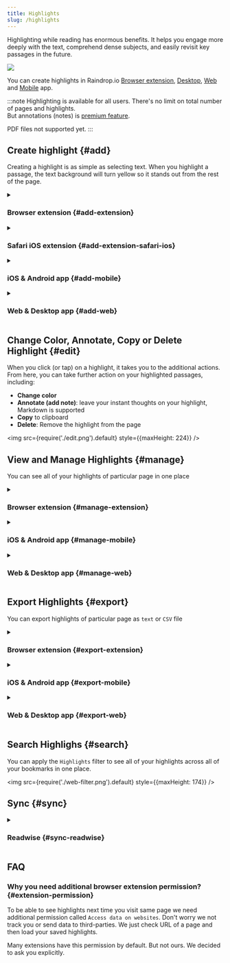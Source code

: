 ```yaml
---
title: Highlights
slug: /highlights
---
```


Highlighting while reading has enormous benefits.
It helps you engage more deeply with the text, comprehend dense subjects, and easily revisit key passages in the future.

![](intro.png)

You can create highlights in Raindrop.io [Browser extension](../../getting-started/install-extension/index.md), [Desktop](https://raindrop.io/download), [Web](https://app.raindrop.io) and [Mobile](https://raindrop.io/download) app.

:::note
Highlighting is available for all users. There's no limit on total number of pages and highlights.  
But annotations (notes) is [premium feature](../../billing/premium-features.md).

PDF files not supported yet.
:::




## Create highlight {#add}
Creating a highlight is as simple as selecting text.
When you highlight a passage, the text background will turn yellow so it stands out from the rest of the page.



<details><summary>

### Browser extension {#add-extension}

</summary>

1. Click & drag your mouse across the text that you would like to highlight
2. Press `Ctrl+Shift+S` (or `Cmd+Shift+S` on a Mac) or select `Save highlight` from context menu
3. *Only once*: Accept permission request. [Why?](#extension-permission)

<p><img src={require('./extension.png').default} style={{maxHeight: 155}} /></p>

:::caution Very important!
In Safari (macOS) be sure to click **Always Allow on Every Website** when it ask for permission

<img src={require('./safari-macos-permissions.jpg').default} style={{maxHeight: 312}} />
:::

</details>



<details><summary>

### Safari iOS extension {#add-extension-safari-ios}

</summary>

Select the text you would like to highlight, then tap the color button

<p><img src={require('./safari-ios-select.png').default} style={{maxHeight: 180}} /></p>

----

#### Only once:

1. Open iOS **Settings**
2. Go to `Safari / Extensions / Raindrop.io`
3. Tap `All Websites` or `Other Websites` and select **Allow**
4. Restart Safari

</details>



<details><summary>

### iOS & Android app {#add-mobile}

</summary>

1. Tap on a bookmark
2. Select the text you would like to highlight, then tap the color button

:::note
On iOS you can add highlights in Safari browser. [**Learn more**](#add-extension-safari-ios)   
:::

:::note
Unfortunately Chrome on Android doesn't support such functionality yet
:::

</details>



<details><summary>

### Web & Desktop app {#add-web}

</summary>

1. Click on a bookmark, then go to `Web` or `Preview` tab
2. Click & drag your mouse across the text that you would like to highlight
3. Select desired highlight color and/or add annotation

<img src={require('./web.png').default} style={{maxHeight: 417}} />

</details>





## Change Color, Annotate, Copy or Delete Highlight {#edit}
When you click (or tap) on a highlight, it takes you to the additional actions. From here, you can take further action on your highlighted passages, including:
- **Change color**
- **Annotate (add note)**: leave your instant thoughts on your highlight, Markdown is supported
- **Copy** to clipboard
- **Delete**: Remove the highlight from the page

<img src={require('./edit.png').default} style={{maxHeight: 224}} />




## View and Manage Highlights {#manage}
You can see all of your highlights of particular page in one place

<details><summary>

### Browser extension {#manage-extension}

</summary>

1. Click Raindrop.io extension icon in a browser toolbar
2. Click `Highlights` button

</details>


<details><summary>

### iOS & Android app {#manage-mobile}

</summary>

1. Go to edit bookmark screen
2. Tap `Highlights`

</details>


<details><summary>

### Web & Desktop app {#manage-web}

</summary>

1. Click on a bookmark
2. Click `Highlights` button in the bottom of the page

<img src={require('./manage.png').default} style={{maxHeight: 583}} />

</details>



## Export Highlights {#export}
You can export highlights of particular page as `text` or `CSV` file

<details><summary>

### Browser extension {#export-extension}

</summary>

1. Click Raindrop.io extension icon in a browser toolbar
2. Click `Highlights` button
3. Click `Export` icon

</details>


<details><summary>

### iOS & Android app {#export-mobile}

</summary>

Not implemented yet

</details>


<details><summary>

### Web & Desktop app {#export-web}

</summary>

1. Click on a bookmark
2. Click `Highlights` button in the bottom of the page
3. Click `Export` icon

</details>



## Search Highlighs {#search}
You can apply the `Highlights` filter to see all of your highlights across all of your bookmarks in one place.

<img src={require('./web-filter.png').default} style={{maxHeight: 174}} />



## Sync {#sync}

<details><summary>

### Readwise {#sync-readwise}

</summary>

[Connect your Raindrop account](https://readwise.io/welcome/sync#raindrop)

</details>


## FAQ
### Why you need additional browser extension permission? {#extension-permission}
To be able to see highlights next time you visit same page we need additional permission called `Access data on websites`.
Don't worry we not track you or send data to third-parties. We just check URL of a page and then load your saved highlights.

Many extensions have this permission by default. But not ours. We decided to ask you explicitly.